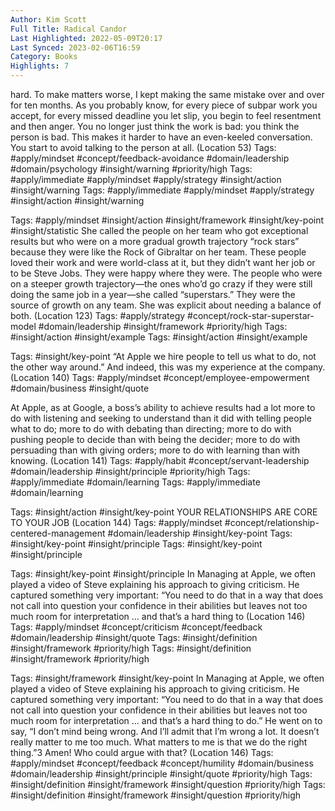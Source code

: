 ```yaml
---
Author: Kim Scott
Full Title: Radical Candor
Last Highlighted: 2022-05-09T20:17
Last Synced: 2023-02-06T16:59
Category: Books
Highlights: 7
---
```

hard. To make matters worse, I kept making the same mistake over and over for ten months. As you probably know, for every piece of subpar work you accept, for every missed deadline you let slip, you begin to feel resentment and then anger. You no longer just think the work is bad: you think the person is bad. This makes it harder to have an even-keeled conversation. You start to avoid talking to the person at all. (Location 53)
Tags: #apply/mindset #concept/feedback-avoidance #domain/leadership #domain/psychology #insight/warning #priority/high
Tags: #apply/immediate #apply/mindset #apply/strategy #insight/action #insight/warning
Tags: #apply/immediate #apply/mindset #apply/strategy #insight/action #insight/warning
  
Tags: #apply/mindset #insight/action #insight/framework #insight/key-point #insight/statistic
She called the people on her team who got exceptional results but who were on a more gradual growth trajectory “rock stars” because they were like the Rock of Gibraltar on her team. These people loved their work and were world-class at it, but they didn’t want her job or to be Steve Jobs. They were happy where they were. The people who were on a steeper growth trajectory—the ones who’d go crazy if they were still doing the same job in a year—she called “superstars.” They were the source of growth on any team. She was explicit about needing a balance of both. (Location 123)
Tags: #apply/strategy #concept/rock-star-superstar-model #domain/leadership #insight/framework #priority/high
Tags: #insight/action #insight/example
Tags: #insight/action #insight/example
  
Tags: #insight/key-point
“At Apple we hire people to tell us what to do, not the other way around.” And indeed, this was my experience at the company. (Location 140)
Tags: #apply/mindset #concept/employee-empowerment #domain/business #insight/quote
  
At Apple, as at Google, a boss’s ability to achieve results had a lot more to do with listening and seeking to understand than it did with telling people what to do; more to do with debating than directing; more to do with pushing people to decide than with being the decider; more to do with persuading than with giving orders; more to do with learning than with knowing. (Location 141)
Tags: #apply/habit #concept/servant-leadership #domain/leadership #insight/principle #priority/high
Tags: #apply/immediate #domain/learning
Tags: #apply/immediate #domain/learning
  
Tags: #insight/action #insight/key-point
YOUR RELATIONSHIPS ARE CORE TO YOUR JOB (Location 144)
Tags: #apply/mindset #concept/relationship-centered-management #domain/leadership #insight/key-point
Tags: #insight/key-point #insight/principle
Tags: #insight/key-point #insight/principle
  
Tags: #insight/key-point #insight/principle
In Managing at Apple, we often played a video of Steve explaining his approach to giving criticism. He captured something very important: “You need to do that in a way that does not call into question your confidence in their abilities but leaves not too much room for interpretation … and that’s a hard thing to (Location 146)
Tags: #apply/mindset #concept/criticism #concept/feedback #domain/leadership #insight/quote
Tags: #insight/definition #insight/framework #priority/high
Tags: #insight/definition #insight/framework #priority/high
  
Tags: #insight/framework #insight/key-point
In Managing at Apple, we often played a video of Steve explaining his approach to giving criticism. He captured something very important: “You need to do that in a way that does not call into question your confidence in their abilities but leaves not too much room for interpretation … and that’s a hard thing to do.” He went on to say, “I don’t mind being wrong. And I’ll admit that I’m wrong a lot. It doesn’t really matter to me too much. What matters to me is that we do the right thing.”3 Amen! Who could argue with that? (Location 146)
Tags: #apply/mindset #concept/feedback #concept/humility #domain/business #domain/leadership #insight/principle #insight/quote #priority/high
Tags: #insight/definition #insight/framework #insight/question #priority/high
Tags: #insight/definition #insight/framework #insight/question #priority/high